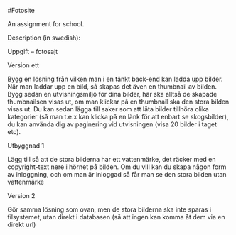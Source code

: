 #Fotosite

An assignment for school. 

Description (in swedish):

Uppgift – fotosajt

Version ett

Bygg en lösning från vilken man i en tänkt back-end kan ladda upp bilder. När man laddar upp en bild, så skapas det även en thumbnail av bilden.
Bygg sedan en utvisningsmiljö för dina bilder, här ska alltså de skapade thumbnailsen visas ut, om man klickar på en thumbnail ska den stora bilden visas ut. Du kan sedan lägga till saker som att låta bilder tillhöra olika kategorier (så man t.e.x kan klicka på en länk för att enbart se skogsbilder), du kan använda dig av paginering vid utvisningen (visa 20 bilder i taget etc).

Utbyggnad 1

Lägg till så att de stora bilderna har ett vattenmärke, det räcker med en copyright-text nere i hörnet på bilden. Om du vill kan du skapa någon form av inloggning, och om man är inloggad så får man se den stora bilden utan vattenmärke

Version 2

Gör samma lösning som ovan, men de stora bilderna ska inte sparas i filsystemet, utan direkt i databasen (så att ingen kan komma åt dem via en direkt url)